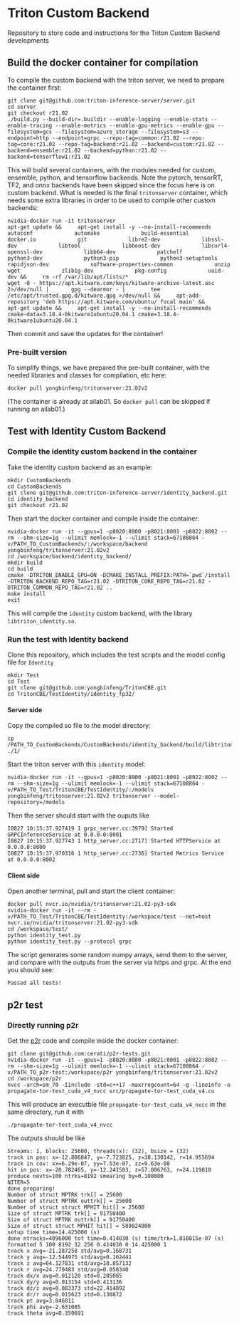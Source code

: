 # Triton Custom Backend

Repository to store code and instructions for the Triton Custom Backend developments

## Build the docker container for compilation
To compile the custom backend with the triton server, we need to prepare the container first:
```
git clone git@github.com:triton-inference-server/server.git
cd server
git checkout r21.02
./build.py --build-dir=.buildir --enable-logging --enable-stats --enable-tracing --enable-metrics --enable-gpu-metrics --enable-gpu --filesystem=gcs --filesystem=azure_storage --filesystem=s3 --endpoint=http --endpoint=grpc --repo-tag=common:r21.02 --repo-tag=core:r21.02 --repo-tag=backend:r21.02 --backend=custom:r21.02 --backend=ensemble:r21.02 --backend=python:r21.02 --backend=tensorflow1:r21.02
```
This will build several containers, with the modules needed for custom, ensemble, python, and tensorflow backends. Note the pytorch, tensorRT, TF2, and onnx backends have been skipped since the focus here is on custom backend. What is needed is the final `tritonserver` container, which needs some extra libraries in order to be used to compile other custom backends:
```
nvidia-docker run -it tritonserver
apt-get update &&     apt-get install -y --no-install-recommends             autoconf             automake             build-essential             docker.io             git             libre2-dev             libssl-dev             libtool             libboost-dev             libcurl4-openssl-dev             libb64-dev             patchelf             python3-dev             python3-pip             python3-setuptools             rapidjson-dev             software-properties-common             unzip             wget             zlib1g-dev             pkg-config             uuid-dev &&     rm -rf /var/lib/apt/lists/*
wget -O - https://apt.kitware.com/keys/kitware-archive-latest.asc 2>/dev/null |       gpg --dearmor - |        tee /etc/apt/trusted.gpg.d/kitware.gpg >/dev/null &&     apt-add-repository 'deb https://apt.kitware.com/ubuntu/ focal main' &&     apt-get update &&     apt-get install -y --no-install-recommends       cmake-data=3.18.4-0kitware1ubuntu20.04.1 cmake=3.18.4-0kitware1ubuntu20.04.1
```
Then commit and save the updates for the container!

### Pre-built version
To simplify things, we have prepared the pre-built container, with the needed libraries and classes for compilation, etc here:
```
docker pull yongbinfeng/tritonserver:21.02v2
```

(The container is already at ailab01. So `docker pull` can be skipped if running on ailab01.)

## Test with Identity Custom Backend

### Compile the identity custom backend in the container

Take the identity custom backend as an example: 
```
mkdir CustomBackends
cd CustomBackends
git clone git@github.com:triton-inference-server/identity_backend.git
cd identity_backend
git checkout r21.02
```

Then start the docker container and compile inside the container:
```
nvidia-docker run -it --gpus=1 -p8020:8000 -p8021:8001 -p8022:8002 --rm --shm-size=1g --ulimit memlock=-1 --ulimit stack=67108864 -v/PATH_TO_CustomBackends/:/workspace/backend yongbinfeng/tritonserver:21.02v2
cd /workspace/backend/identity_backend/
mkdir build
cd build
cmake -DTRITON_ENABLE_GPU=ON -DCMAKE_INSTALL_PREFIX:PATH=`pwd`/install -DTRITON_BACKEND_REPO_TAG=r21.02 -DTRITON_CORE_REPO_TAG=r21.02 -DTRITON_COMMON_REPO_TAG=r21.02 ..
make install
exit
```

This will compile the `identity` custom backend, with the library `libtriton_identity.so`.

### Run the test with Identity backend

Clone this repository, which includes the test scripts and the model config file for `Identity`
```
mkdir Test
cd Test
git clone git@github.com:yongbinfeng/TritonCBE.git
cd TritonCBE/TestIdentity/identity_fp32/
```

#### Server side
Copy the compiled so file to the model directory:
```
cp /PATH_TO_CustomBackends/CustomBackends/identity_backend/build/libtriton_identity.so ./1/
```
Start the triton server with this `identity` model:
```
nvidia-docker run -it --gpus=1 -p8020:8000 -p8021:8001 -p8022:8002 --rm --shm-size=1g --ulimit memlock=-1 --ulimit stack=67108864 -v/PATH_TO_Test/TritonCBE/TestIdentity/:/models yongbinfeng/tritonserver:21.02v2 tritonserver --model-repository=/models
```
Then the server should start with the ouputs like
```
I0827 10:15:37.927419 1 grpc_server.cc:3979] Started GRPCInferenceService at 0.0.0.0:8001
I0827 10:15:37.927743 1 http_server.cc:2717] Started HTTPService at 0.0.0.0:8000
I0827 10:15:37.970316 1 http_server.cc:2736] Started Metrics Service at 0.0.0.0:8002
```

#### Client side
Open another terminal, pull and start the client container:
```
docker pull nvcr.io/nvidia/tritonserver:21.02-py3-sdk
nvidia-docker run -it --rm -v/PATH_TO_Test/TritonCBE/TestIdentity:/workspace/test --net=host nvcr.io/nvidia/tritonserver:21.02-py3-sdk
cd /workspace/test/
python identity_test.py
python identity_test.py --protocol grpc
```

The script generates some random numpy arrays, send them to the server, and compare with the outputs from the server via https and grpc. At the end you should see:
```
Passed all tests!
```

## p2r test

### Directly running p2r
Get the [p2r](https://github.com/cerati/p2r-tests/blob/main/src/propagate-tor-test_cuda_v4.cu) code and compile inside the docker container:
```
git clone git@github.com:cerati/p2r-tests.git
nvidia-docker run -it --gpus=1 -p8020:8000 -p8021:8001 -p8022:8002 --rm --shm-size=1g --ulimit memlock=-1 --ulimit stack=67108864 -v/PATH_TO_p2r-test:/workspace/p2r yongbinfeng/tritonserver:21.02v2
cd /workspace/p2r
nvcc -arch=sm_70 -Iinclude -std=c++17 -maxrregcount=64 -g -lineinfo -o propagate-tor-test_cuda_v4_nvcc src/propagate-tor-test_cuda_v4.cu
```

This will produce an executble file `propagate-tor-test_cuda_v4_nvcc` in the same directory, run it with
```
./propagate-tor-test_cuda_v4_nvcc
```
The outputs should be like
```
Streams: 1, blocks: 25600, threads(x): (32), bsize = (32)
track in pos: x=-12.806847, y=-7.723825, z=38.130142, r=14.955694
track in cov: xx=6.29e-07, yy=7.53e-07, zz=9.63e-08
hit in pos: x=-20.782465, y=-12.241503, z=57.806763, r=24.119810
produce nevts=100 ntrks=8192 smearing by=0.100000
NITER=5
done preparing!
Number of struct MPTRK trk[] = 25600
Number of struct MPTRK outtrk[] = 25600
Number of struct struct MPHIT hit[] = 25600
Size of struct MPTRK trk[] = 91750400
Size of struct MPTRK outtrk[] = 91750400
Size of struct struct MPHIT hit[] = 589824000
setup time time=14.425000 (s)
done ntracks=4096000 tot time=0.414030 (s) time/trk=1.010815e-07 (s)
formatted 5 100 8192 32 256 0.414030 0 14.425000 1
track x avg=-21.287258 std/avg=0.168731
track y avg=-12.544975 std/avg=0.162441
track z avg=64.127831 std/avg=18.857132
track r avg=24.770483 std/avg=0.058340
track dx/x avg=0.012120 std=0.285085
track dy/y avg=0.013154 std=0.413136
track dz/z avg=0.083373 std=22.414892
track dr/r avg=0.015623 std=0.130872
track pt avg=3.846811
track phi avg=-2.631085
track theta avg=0.350691
```
